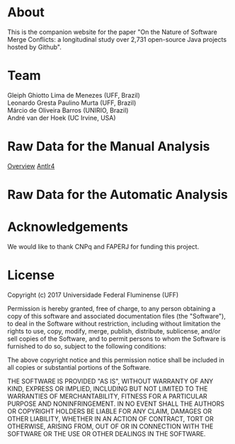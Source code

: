 # About

This is the companion website for the paper "On the Nature of Software Merge Conflicts: a longitudinal study over 2,731 open-source Java projects hosted by Github".

# Team

Gleiph Ghiotto Lima de Menezes (UFF, Brazil)  
Leonardo Gresta Paulino Murta (UFF, Brazil)  
Márcio de Oliveira Barros (UNIRIO, Brazil)  
André van der Hoek (UC Irvine, USA)

# Raw Data for the Manual Analysis
[Overview](https://github.com/gems-uff/merge-nature/blob/master/paper/manualAnalysisV2.xlsx)
[Antlr4](https://github.com/gems-uff/merge-nature/blob/master/paper/Antlr4.pdf)
# Raw Data for the Automatic Analysis

# Acknowledgements

We would like to thank CNPq and FAPERJ for funding this project.

# License

Copyright (c) 2017 Universidade Federal Fluminense (UFF)

Permission is hereby granted, free of charge, to any person obtaining a copy of this software and associated documentation files (the "Software"), to deal in the Software without restriction, including without limitation the rights to use, copy, modify, merge, publish, distribute, sublicense, and/or sell copies of the Software, and to permit persons to whom the Software is furnished to do so, subject to the following conditions:

The above copyright notice and this permission notice shall be included in all copies or substantial portions of the Software.

THE SOFTWARE IS PROVIDED "AS IS", WITHOUT WARRANTY OF ANY KIND, EXPRESS OR IMPLIED, INCLUDING BUT NOT LIMITED TO THE WARRANTIES OF MERCHANTABILITY, FITNESS FOR A PARTICULAR PURPOSE AND NONINFRINGEMENT. IN NO EVENT SHALL THE AUTHORS OR COPYRIGHT HOLDERS BE LIABLE FOR ANY CLAIM, DAMAGES OR OTHER LIABILITY, WHETHER IN AN ACTION OF CONTRACT, TORT OR OTHERWISE, ARISING FROM, OUT OF OR IN CONNECTION WITH THE SOFTWARE OR THE USE OR OTHER DEALINGS IN THE SOFTWARE.
